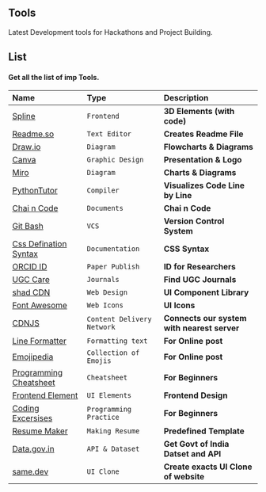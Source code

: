 
## Tools 

Latest Development tools for Hackathons and Project Building.

## List



#### Get all the list of imp Tools.

| Name      | Type     | Description                
| :-------- | :------- | :------------------------- |
| [Spline](https://spline.design/)   | `Frontend` | **3D Elements (with code)** |
|[Readme.so](https://readme.so/editor)| `Text Editor`|  **Creates Readme File** |
|[Draw.io](https://app.diagrams.net/)| `Diagram`|  **Flowcharts & Diagrams** |
|[Canva](https://www.canva.com/)| `Graphic Design`|  **Presentation & Logo** |
|[Miro](https://miro.com/)| `Diagram`|  **Charts & Diagrams** |
|[PythonTutor](https://pythontutor.com/)| `Compiler`|  **Visualizes Code Line by Line** |
|[Chai n Code](https://docs.chaicode.com/)| `Documents`|  **Chai n Code** |
|[Git Bash](https://git-scm.com/downloads)| `VCS`|  **Version Control System** |
|[Css Defination Syntax](https://developer.mozilla.org/en-US/docs/Web/CSS/Value_definition_syntax#single_bar)| `Documentation`|  **CSS Syntax** |
|[ORCID ID](https://orcid.org/)| `Paper Publish`|  **ID for Researchers** |
|[UGC Care](https://ugccare.unipune.ac.in/apps1/home/index)| `Journals`|  **Find UGC Journals** |
|[shad CDN](https://ui.shadcn.com/)| `Web Design`|  **UI Component Library** |
|[Font Awesome](https://fontawesome.com/)| `Web Icons`|  **UI Icons** |
|[CDNJS](https://cdnjs.com/)| `Content Delivery Network`|  **Connects our system with nearest server** |
|[Line Formatter](https://www.textconverter.net/)| `Formatting text`|  **For Online post** |
|[Emojipedia](https://emojipedia.org/)| `Collection of Emojis`|  **For Online post** |
|[Programming Cheatsheet](https://quickref.me/)| `Cheatsheet`|  **For Beginners** |
|[Frontend Element](https://uiverse.io/)| `UI Elements`|  **Frontend Design** |
|[Coding Excersises](https://exercism.org/)| `Programming Practice`|  **For Beginners** |
|[Resume Maker](https://resumake.io/)| `Making Resume`|  **Predefined Template** |
|[Data.gov.in](https://www.data.gov.in/)| `API & Dataset`|  **Get Govt of India Datset and API** |
|[same.dev](https://same.dev/)| `UI Clone`|  **Create exacts UI Clone of website** |






